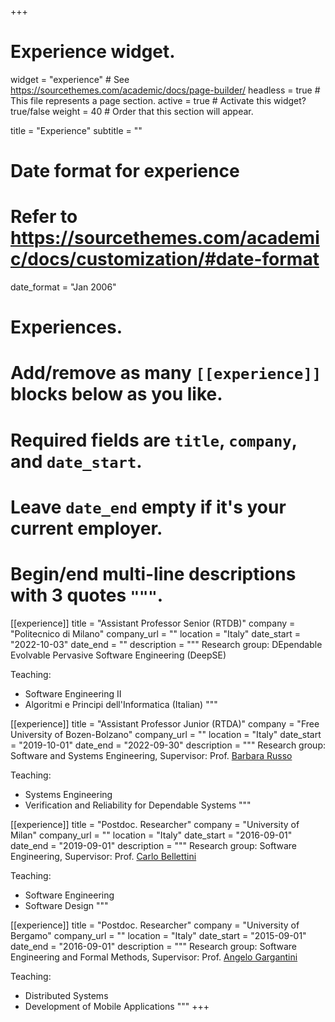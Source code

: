 +++
# Experience widget.
widget = "experience"  # See https://sourcethemes.com/academic/docs/page-builder/
headless = true  # This file represents a page section.
active = true  # Activate this widget? true/false
weight = 40  # Order that this section will appear.

title = "Experience"
subtitle = ""

# Date format for experience
#   Refer to https://sourcethemes.com/academic/docs/customization/#date-format
date_format = "Jan 2006"

# Experiences.
#   Add/remove as many `[[experience]]` blocks below as you like.
#   Required fields are `title`, `company`, and `date_start`.
#   Leave `date_end` empty if it's your current employer.
#   Begin/end multi-line descriptions with 3 quotes `"""`.
[[experience]]
  title = "Assistant Professor Senior (RTDB)"
  company = "Politecnico di Milano"
  company_url = ""
  location = "Italy"
  date_start = "2022-10-03"
  date_end = ""
  description = """
  Research group: DEpendable Evolvable Pervasive Software Engineering (DeepSE)

  Teaching:

  * Software Engineering II
  * Algoritmi e Principi dell'Informatica (Italian)
  """

[[experience]]
  title = "Assistant Professor Junior (RTDA)"
  company = "Free University of Bozen-Bolzano"
  company_url = ""
  location = "Italy"
  date_start = "2019-10-01"
  date_end = "2022-09-30"
  description = """
  Research group: Software and Systems Engineering,
  Supervisor: Prof. [Barbara Russo](http://www.inf.unibz.it/~russo/)

  Teaching:

  * Systems Engineering
  * Verification and Reliability for Dependable Systems
  """

[[experience]]
  title = "Postdoc. Researcher"
  company = "University of Milan"
  company_url = ""
  location = "Italy"
  date_start = "2016-09-01"
  date_end = "2019-09-01"
  description = """
  Research group: Software Engineering,
  Supervisor: Prof. [Carlo Bellettini](https://homes.di.unimi.it/bellettini)

  Teaching:

  * Software Engineering
  * Software Design
  """

[[experience]]
  title = "Postdoc. Researcher"
  company = "University of Bergamo"
  company_url = ""
  location = "Italy"
  date_start = "2015-09-01"
  date_end = "2016-09-01"
  description = """
  Research group: Software Engineering and Formal Methods,
  Supervisor: Prof. [Angelo Gargantini](https://cs.unibg.it/gargantini/)

  Teaching:

  * Distributed Systems
  * Development of Mobile Applications
  """
+++
